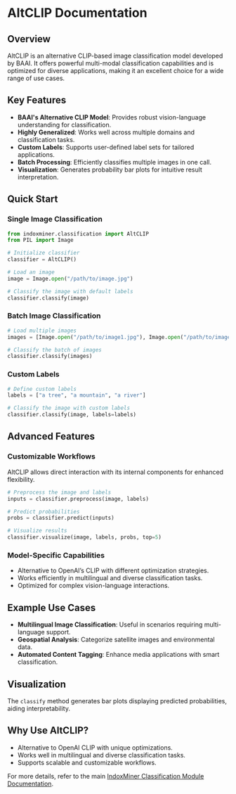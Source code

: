 # AltCLIP Documentation 

## Overview
AltCLIP is an alternative CLIP-based image classification model developed by BAAI. It offers powerful multi-modal classification capabilities and is optimized for diverse applications, making it an excellent choice for a wide range of use cases.

## Key Features
- **BAAI's Alternative CLIP Model**: Provides robust vision-language understanding for classification.
- **Highly Generalized**: Works well across multiple domains and classification tasks.
- **Custom Labels**: Supports user-defined label sets for tailored applications.
- **Batch Processing**: Efficiently classifies multiple images in one call.
- **Visualization**: Generates probability bar plots for intuitive result interpretation.

## Quick Start

### Single Image Classification
```python
from indoxminer.classification import AltCLIP
from PIL import Image

# Initialize classifier
classifier = AltCLIP()

# Load an image
image = Image.open("/path/to/image.jpg")

# Classify the image with default labels
classifier.classify(image)
```

### Batch Image Classification
```python
# Load multiple images
images = [Image.open("/path/to/image1.jpg"), Image.open("/path/to/image2.jpg")]

# Classify the batch of images
classifier.classify(images)
```

### Custom Labels
```python
# Define custom labels
labels = ["a tree", "a mountain", "a river"]

# Classify the image with custom labels
classifier.classify(image, labels=labels)
```

## Advanced Features

### Customizable Workflows
AltCLIP allows direct interaction with its internal components for enhanced flexibility.
```python
# Preprocess the image and labels
inputs = classifier.preprocess(image, labels)

# Predict probabilities
probs = classifier.predict(inputs)

# Visualize results
classifier.visualize(image, labels, probs, top=5)
```

### Model-Specific Capabilities
- Alternative to OpenAI’s CLIP with different optimization strategies.
- Works efficiently in multilingual and diverse classification tasks.
- Optimized for complex vision-language interactions.

## Example Use Cases
- **Multilingual Image Classification**: Useful in scenarios requiring multi-language support.
- **Geospatial Analysis**: Categorize satellite images and environmental data.
- **Automated Content Tagging**: Enhance media applications with smart classification.

## Visualization
The `classify` method generates bar plots displaying predicted probabilities, aiding interpretability.

## Why Use AltCLIP?
- Alternative to OpenAI CLIP with unique optimizations.
- Works well in multilingual and diverse classification tasks.
- Supports scalable and customizable workflows.

For more details, refer to the main [IndoxMiner Classification Module Documentation](../Classification_Module.md).

